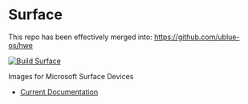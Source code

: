 # Surface

This repo has been effectively merged into: https://github.com/ublue-os/hwe

[![Build Surface](https://github.com/ublue-os/surface/actions/workflows/build.yml/badge.svg)](https://github.com/ublue-os/surface/actions/workflows/build.yml)

Images for Microsoft Surface Devices

- [Current Documentation](https://universal-blue.org/images/surface)
